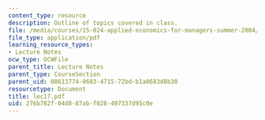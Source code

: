 ```yaml
---
content_type: resource
description: Outline of topics covered in class.
file: /media/courses/15-024-applied-economics-for-managers-summer-2004/276b782f04d887abf028497337d95c0e_lec17.pdf
file_type: application/pdf
learning_resource_types:
- Lecture Notes
ocw_type: OCWFile
parent_title: Lecture Notes
parent_type: CourseSection
parent_uid: 08613774-0683-4715-72bd-b1a0683d8b30
resourcetype: Document
title: lec17.pdf
uid: 276b782f-04d8-87ab-f028-497337d95c0e
---
```

